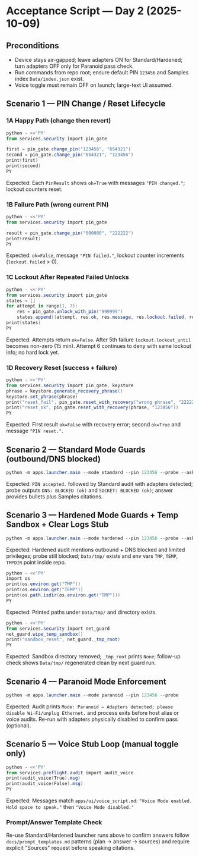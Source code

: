 # Acceptance Script — Day 2 (2025-10-09)

## Preconditions
- Device stays air-gapped; leave adapters ON for Standard/Hardened; turn adapters OFF only for Paranoid pass check.
- Run commands from repo root; ensure default PIN `123456` and Samples index `Data/index.json` exist.
- Voice toggle must remain OFF on launch; large-text UI assumed.

## Scenario 1 — PIN Change / Reset Lifecycle
### 1A Happy Path (change then revert)
```powershell
python - <<'PY'
from services.security import pin_gate

first = pin_gate.change_pin("123456", "654321")
second = pin_gate.change_pin("654321", "123456")
print(first)
print(second)
PY
```
Expected: Each `PinResult` shows `ok=True` with messages `"PIN changed."`; lockout counters reset.

### 1B Failure Path (wrong current PIN)
```powershell
python - <<'PY'
from services.security import pin_gate

result = pin_gate.change_pin("000000", "222222")
print(result)
PY
```
Expected: `ok=False`, message `"PIN failed."`, lockout counter increments (`lockout.failed` > 0).

### 1C Lockout After Repeated Failed Unlocks
```powershell
python - <<'PY'
from services.security import pin_gate
states = []
for attempt in range(1, 7):
    res = pin_gate.unlock_with_pin("999999")
    states.append((attempt, res.ok, res.message, res.lockout.failed, res.lockout.lockout_until, res.lockout.hard_lock))
print(states)
PY
```
Expected: Attempts return `ok=False`. After 5th failure `lockout.lockout_until` becomes non-zero (15 min). Attempt 6 continues to deny with same lockout info; no hard lock yet.

### 1D Recovery Reset (success + failure)
```powershell
python - <<'PY'
from services.security import pin_gate, keystore
phrase = keystore.generate_recovery_phrase()
keystore.set_phrase(phrase)
print("reset_fail", pin_gate.reset_with_recovery("wrong phrase", "222222"))
print("reset_ok", pin_gate.reset_with_recovery(phrase, "123456"))
PY
```
Expected: First result `ok=False` with recovery error; second `ok=True` and message `"PIN reset."`.

## Scenario 2 — Standard Mode Guards (outbound/DNS blocked)
```powershell
python -m apps.launcher.main --mode standard --pin 123456 --probe --ask "Summarize Client A trust highlights" --index Data/index.json
```
Expected: `PIN accepted.` followed by Standard audit with adapters detected; probe outputs `DNS: BLOCKED (ok)` and `SOCKET: BLOCKED (ok)`; answer provides bullets plus Samples citations.

## Scenario 3 — Hardened Mode Guards + Temp Sandbox + Clear Logs Stub
```powershell
python -m apps.launcher.main --mode hardened --pin 123456 --probe --ask "List liquidity and distribution targets" --index Data/index.json
```
Expected: Hardened audit mentions outbound + DNS blocked and limited privileges; probe still blocked; `Data/tmp/` exists and env vars `TMP`, `TEMP`, `TMPDIR` point inside repo.

```powershell
python - <<'PY'
import os
print(os.environ.get("TMP"))
print(os.environ.get("TEMP"))
print(os.path.isdir(os.environ.get("TMP")))
PY
```
Expected: Printed paths under `Data/tmp/` and directory exists.

```powershell
python - <<'PY'
from services.security import net_guard
net_guard.wipe_temp_sandbox()
print("sandbox_reset", net_guard._tmp_root)
PY
```
Expected: Sandbox directory removed; `_tmp_root` prints `None`; follow-up check shows `Data/tmp/` regenerated clean by next guard run.

## Scenario 4 — Paranoid Mode Enforcement
```powershell
python -m apps.launcher.main --mode paranoid --pin 123456 --probe
```
Expected: Audit prints `Mode: Paranoid — Adapters detected; please disable Wi-Fi/unplug Ethernet.` and process exits before host alias or voice audits. Re-run with adapters physically disabled to confirm pass (optional).

## Scenario 5 — Voice Stub Loop (manual toggle only)
```powershell
python - <<'PY'
from services.preflight.audit import audit_voice
print(audit_voice(True).msg)
print(audit_voice(False).msg)
PY
```
Expected: Messages match `apps/ui/voice_script.md`: `"Voice Mode enabled. Hold space to speak."` then `"Voice Mode disabled."`

### Prompt/Answer Template Check
Re-use Standard/Hardened launcher runs above to confirm answers follow `docs/prompt_templates.md` patterns (plan → answer → sources) and require explicit "Sources" request before speaking citations.

